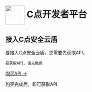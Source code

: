 # [<img src="https://www.hicosor.top/C点LOGO.jpg" width="60" height="60" align="center" />](https://www.hicosor.top/dev) C点开发者平台
## 接入C点安全云盾
要接入C点安全云盾，您需要先获取API。
~~~
要获取API，请先缴费
~~~
  [购买API →](https://www.911fk.com/details/5706723F)
  
购买完成后，即可获取API
